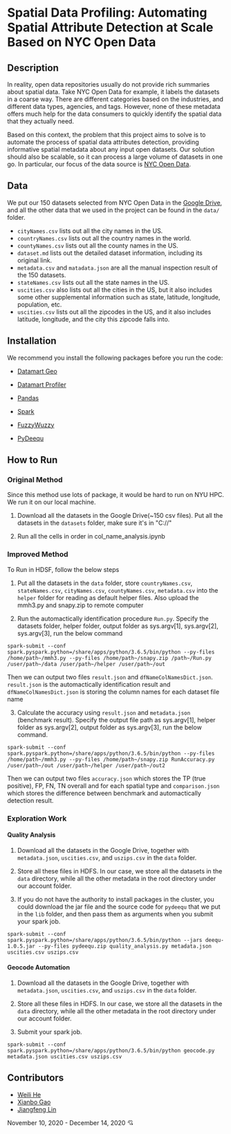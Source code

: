 # Spatial Data Profiling: Automating Spatial Attribute Detection at Scale Based on NYC Open Data

## Description

In reality, open data repositories usually do not provide rich summaries about spatial data. Take NYC Open Data for example, it labels the datasets in a coarse way. There are different categories based on the industries, and different data types, agencies, and tags. However, none of these metadata offers much help for the data consumers to quickly identify the spatial data that they actually need. 

Based on this context, the problem that this project aims to solve is to automate the process of spatial data attributes detection, providing informative spatial metadata about any input open datasets. Our solution should also be scalable, so it can process a large volume of datasets in one go. In particular, our focus of the data source is [NYC Open Data](https://opendata.cityofnewyork.us). 

## Data

We put our 150 datasets selected from NYC Open Data in the [Google Drive](https://drive.google.com/drive/folders/1M1I3q3wtPH0RBaR4RiTcopyxZxc6cQhv?usp=sharing), and all the other data that we used in the project can be found in the `data/` folder.

- `cityNames.csv` lists out all the city names in the US.
- `countryNames.csv` lists out all the country names in the world.
- `countyNames.csv` lists out all the county names in the US.
- `dataset.md` lists out the detailed dataset information, including its original link.
- `metadata.csv` and `matadata.json` are all the manual inspection result of the 150 datasets.
- `stateNames.csv` lists out all the state names in the US.
- `uscities.csv` also lists out all the cities in the US, but it also includes some other supplemental information such as state, latitude, longitude, population, etc.
- `uscities.csv` lists out all the zipcodes in the US, and it also includes latitude, longitude, and the city this zipcode falls into.

## Installation

We recommend you install the following packages before you run the code:

- [Datamart Geo](https://pypi.org/project/datamart-geo)

- [Datamart Profiler](https://pypi.org/project/datamart-profiler/) 
- [Pandas](https://github.com/pandas-dev/pandas)

- [Spark](https://github.com/apache/spark)

- [FuzzyWuzzy](https://github.com/seatgeek/fuzzywuzzy) 
- [PyDeequ](https://github.com/awslabs/python-deequ)

## How to Run

### Original Method
Since this method use lots of package, it would be hard to run on NYU HPC. We run it on our local machine.

1. Download all the datasets in the Google Drive(~150 csv files). Put all the datasets in the `datasets` folder, make sure it's in "C://"

2. Run all the cells in order in col_name_analysis.ipynb

### Improved Method
To Run in HDSF, follow the below steps

1. Put all the datasets in the `data` folder, store `countryNames.csv`, `stateNames.csv`, `cityNames.csv`, `countyNames.csv`, `metadata.csv` into the `helper` folder for reading as default helper files. Also upload the mmh3.py and snapy.zip to remote computer

2. Run the automactically identification procedure `Run.py`. Specify the datasets folder, helper folder, output folder as sys.argv[1], sys.argv[2], sys.argv[3], run the below command 
```shell
spark-submit --conf spark.pyspark.python=/share/apps/python/3.6.5/bin/python --py-files /home/path~/mmh3.py --py-files /home/path~/snapy.zip /path~/Run.py /user/path~/data /user/path~/helper /user/path~/out
```
Then we can output two files `result.json` and `dfNameColNamesDict.json`. `result.json` is the automactically identification result and `dfNameColNamesDict.json` is storing the column names for each dataset file name

3. Calculate the accuracy using `result.json` and `metadata.json` (benchmark result). Specify the output file path as sys.argv[1], helper folder as sys.argv[2], output folder as sys.argv[3], run the below command.
```shell
spark-submit --conf spark.pyspark.python=/share/apps/python/3.6.5/bin/python --py-files /home/path~/mmh3.py --py-files /home/path~/snapy.zip RunAccuracy.py /user/path~/out /user/path~/helper /user/path~/out2
```
Then we can output two files `accuracy.json` which stores the TP (true positive), FP, FN, TN overall and for each spatial type and `comparison.json` which stores the difference between benchmark and automactically detection result.
### Exploration Work

#### Quality Analysis

1. Download all the datasets in the Google Drive, together with `metadata.json`, `uscities.csv`, and `uszips.csv` in the `data` folder. 

2. Store all these files in HDFS. In our case, we store all the datasets in the `data` directory, while all the other metadata in the root directory under our account folder.

3. If you do not have the authority to install packages in the cluster, you could download the jar file and the source code for `pydeequ` that we put in the `lib` folder, and then pass them as arguments when you submit your spark job. 

```shell
spark-submit --conf spark.pyspark.python=/share/apps/python/3.6.5/bin/python --jars deequ-1.0.5.jar --py-files pydeequ.zip quality_analysis.py metadata.json uscities.csv uszips.csv
```

#### Geocode Automation

1. Download all the datasets in the Google Drive, together with `metadata.json`, `uscities.csv`, and `uszips.csv` in the `data` folder. 

2. Store all these files in HDFS. In our case, we store all the datasets in the `data` directory, while all the other metadata in the root directory under our account folder.

3. Submit your spark job.

```shell
spark-submit --conf spark.pyspark.python=/share/apps/python/3.6.5/bin/python geocode.py metadata.json uscities.csv uszips.csv
```

## Contributors

- [Weili He](https://github.com/WeiliHe)
- [Xianbo Gao](https://github.com/gaogxb)
- [Jiangfeng Lin](https://github.com/astrob3rry)

November 10, 2020 - December 14, 2020 :cupid:

